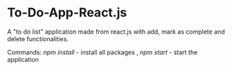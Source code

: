 # To-Do-App-React.js
A "to do list" application made from react.js with add, mark as complete and delete functionalities.

Commands:
*npm install* - install all packages
,
*npm start* - start the application
